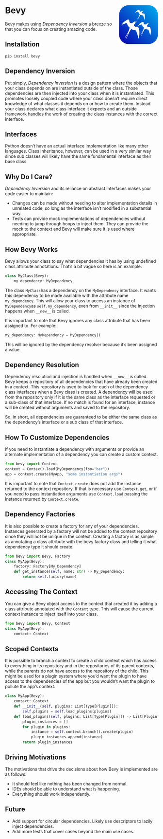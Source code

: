 # <img src="https://github.com/ZechCodes/Bevy/raw/master/res/icon.svg" width="128px" align="right" />

# Bevy
Bevy makes using *Dependency Inversion* a breeze so that you can focus on creating amazing code.

## Installation
```shell script
pip install bevy
```

## Dependency Inversion
Put simply, *Dependency Inversion* is a design pattern where the objects that your class depends on are instantiated outside of the class. Those dependencies are then injected into your class when it is instantiated.
This promotes loosely coupled code where your class doesn’t require direct knowledge of what classes it depends on or how to create them. Instead your class declares what class interface it expects and an outside framework handles the work of creating the class instances with the correct interface.
## Interfaces
Python doesn’t have an actual interface implementation like many other languages. Class inheritance, however, can be used in a very similar way since sub classes will likely have the same fundamental interface as their base class. 
## Why Do I Care?
*Dependency Inversion* and its reliance on abstract interfaces makes your code easier to maintain:
- Changes can be made without needing to alter implementation details in unrelated code, so long as the interface isn’t modified in a substantial way.
- Tests can provide mock implementations of dependencies without needing to jump through hoops to inject them. They can provide the mock to the context and Bevy will make sure it is used where appropriate.
## How Bevy Works
Bevy allows your class to say what dependencies it has by using undefined class attribute annotations. That’s a bit vague so here is an example:
```py
class MyClass(Bevy):
    my_dependency: MyDependency
```
The class `MyClass`has a dependency on the `MyDependency` interface. It wants this dependency to be made available with the attribute name `my_dependency`. This will allow your class to access an instance of `MyDependency`as `self.my_dependency`, even from `__init__` since the injection happens when `__new__` is called.

It is important to note that Bevy ignores any class attribute that has been assigned to. For example:
```py
my_dependency: MyDependency = MyDependency()
```
This will be ignored by the dependency resolver because it’s been assigned a value.
## Dependency Resolution
Dependency resolution and injection is handled when `__new__` is called. Bevy keeps a repository of all dependencies that have already been created in a context. This repository is used to look for each of the dependency class interfaces when a Bevy class is created. A dependency will be used from the repository only if it is the same class as the interface requested or a sub-class of that interface. If no match is found for an interface, instance will be created without arguments and saved to the repository.

So, in short, all dependencies are guaranteed to be either the same class as the dependency’s interface or a sub class of that interface.
## How To Customize Dependencies
If you need to instantiate a dependency with arguments or provide an alternate implementation of a dependency you can create a custom context.
```py
from bevy import Context
context = Contex().load(MyDependency(foo="bar"))
app = context.create(MyApp, "some instantiation args")
```
It is important to note that `Context.create` does not add the instance returned to the context repository. If that is necessary use `Context.get`, or if you need to pass instantiation arguments use `Context.load` passing the instance returned by `Context.create`.
## Dependency Factories
It is also possible to create a factory for any of your dependencies. Instances generated by a factory will not be added to the context repository since they will not be unique in the context. Creating a factory is as simple as annotating a class attribute with the bevy factory class and telling it what dependency type it should create.
```py
from bevy import Bevy, Factory
class MyApp(Bevy):
    factory: Factory[My_Dependency]
    def get_instance(self, name: str) -> My_Dependency:
        return self.factory(name)
```
## Accessing The Context
You can give a Bevy object access to the context that created it by adding a class attribute annotated with the `Context` type. This will cause the current context instance to inject itself into your class.
```py
from bevy import Bevy, Context
class MyApp(Bevy):
    context: Context
```
## Scoped Contexts
It is possible to branch a context to create a child context which has access to everything in its repository and in the repositories of its parent contexts, while the parents do not have access to the repository of the child. This might be used for a plugin system where you’d want the plugin to have access to the dependencies of the app but you wouldn’t want the plugin to pollute the app’s context.
```py
class MyApp(Bevy):
    context: Context
    def __init__(self, plugins: List[Type[Plugin]]):
        self.plugins = self.load_plugins(plugins)
    def load_plugins(self, plugins: List[Type[Plugin]]) -> List[Plugin]:
        plugin_instances = []
        for plugin in plugins:
            instance = self.context.branch().create(plugin)
            plugin_instances.append(instance)
        return plugin_instances
```
## Driving Motivations
The motivations that drive the decisions about how Bevy is implemented are as follows.
- It should feel like nothing has been changed from normal.
- IDEs should be able to understand what is happening.
- Everything should work independently.
## Future
- Add support for circular dependencies. Likely use descriptors to lazily inject dependencies.
- Add more tests that cover cases beyond the main use cases.
